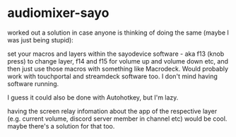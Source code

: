 # audiomixer-sayo

worked out a solution in case anyone is thinking of doing the same (maybe I was just being stupid):

set your macros and layers within the sayodevice software - aka f13 (knob press) to change layer, f14 and f15 for volume up and volume down etc, and then just use those macros with something like Macrodeck. Would probably work with touchportal and streamdeck software too. I don't mind having software running.

I guess it could also be done with Autohotkey, but I'm lazy.

having the screen relay infomation about the app of the respective layer (e.g. current volume, discord server member in channel etc) would be cool. maybe there's a solution for that too.
